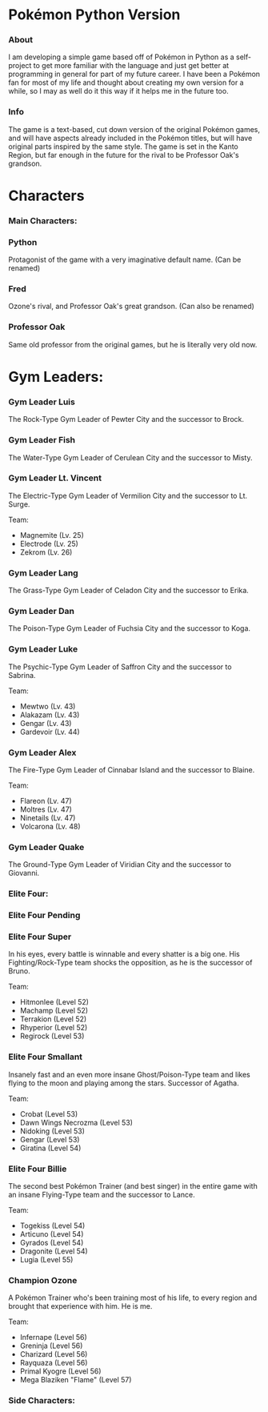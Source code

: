 # Pokémon Python Version



### About

I am developing a simple game based off of Pokémon in Python as a self-project to get more familiar with the language and just get better at programming in general for part of my future career. I have been a Pokémon fan for most of my life and thought about creating my own version for a while, so I may as well do it this way if it helps me in the future too.



### Info

The game is a text-based, cut down version of the original Pokémon games, and will have aspects already included in the Pokémon titles, but will have original parts inspired by the same style. The game is set in the Kanto Region, but far enough in the future for the rival to be Professor Oak's grandson. 




# Characters



### Main Characters: 

### Python
Protagonist of the game with a very imaginative default name. (Can be renamed)


### Fred
Ozone's rival, and Professor Oak's great grandson. (Can also be renamed)


### Professor Oak
Same old professor from the original games, but he is literally very old now.



# Gym Leaders: 

### Gym Leader Luis
The Rock-Type Gym Leader of Pewter City and the successor to Brock.


### Gym Leader Fish
The Water-Type Gym Leader of Cerulean City and the successor to Misty.


### Gym Leader Lt. Vincent
The Electric-Type Gym Leader of Vermilion City and the successor to Lt. Surge.

Team:
- Magnemite (Lv. 25)
- Electrode (Lv. 25)
- Zekrom (Lv. 26)


### Gym Leader Lang
The Grass-Type Gym Leader of Celadon City and the successor to Erika.


### Gym Leader Dan
The Poison-Type Gym Leader of Fuchsia City and the successor to Koga.


### Gym Leader Luke
The Psychic-Type Gym Leader of Saffron City and the successor to Sabrina.

Team:
- Mewtwo (Lv. 43)
- Alakazam (Lv. 43)
- Gengar (Lv. 43)
- Gardevoir (Lv. 44)


### Gym Leader Alex
The Fire-Type Gym Leader of Cinnabar Island and the successor to Blaine.

Team:
- Flareon (Lv. 47)
- Moltres (Lv. 47)
- Ninetails (Lv. 47)
- Volcarona (Lv. 48)


### Gym Leader Quake
The Ground-Type Gym Leader of Viridian City and the successor to Giovanni.



### Elite Four:

### Elite Four Pending

### Elite Four Super
In his eyes, every battle is winnable and every shatter is a big one. His Fighting/Rock-Type team shocks the opposition, as he is the successor of Bruno.

Team:
- Hitmonlee (Level 52)
- Machamp (Level 52)
- Terrakion (Level 52)
- Rhyperior (Level 52)
- Regirock (Level 53)



### Elite Four Smallant
Insanely fast and an even more insane Ghost/Poison-Type team and likes flying to the moon and playing among the stars. Successor of Agatha.

Team:
- Crobat (Level 53)
- Dawn Wings Necrozma (Level 53)
- Nidoking (Level 53)
- Gengar (Level 53)
- Giratina (Level 54)


### Elite Four Billie
The second best Pokémon Trainer (and best singer) in the entire game with an insane Flying-Type team and the successor to Lance.

Team:
- Togekiss (Level 54)
- Articuno (Level 54)
- Gyrados (Level 54)
- Dragonite (Level 54)
- Lugia (Level 55)


### Champion Ozone
A Pokémon Trainer who's been training most of his life, to every region and brought that experience with him. He is me.

Team: 
- Infernape (Level 56)
- Greninja (Level 56)
- Charizard (Level 56)
- Rayquaza (Level 56)
- Primal Kyogre (Level 56)
- Mega Blaziken "Flame" (Level 57)



### Side Characters: 
